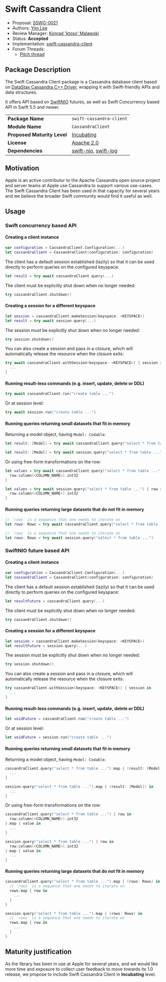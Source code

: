# Swift Cassandra Client

* Proposal: [SSWG-0021](0021-swift-cassandra-client.md)
* Authors: [Yim Lee](https://github.com/yim-lee)
* Review Manager: [Konrad 'ktoso' Malawski](https://github.com/ktoso)
* Status: **Accepted**
* Implementation: [swift-cassandra-client](https://github.com/apple/swift-cassandra-client)
* Forum Threads: 
    * [Pitch thread](https://forums.swift.org/t/pitch-swift-cassandra-client/62509) 

## Package Description

The Swift Cassandra Client package is a Cassandra database client based on [DataStax Cassandra C++ Driver](https://github.com/datastax/cpp-driver), wrapping it with Swift-friendly APIs and data structures.

It offers API based on [SwiftNIO](https://github.com/apple/swift-nio) futures, as well as Swift Concurrency based API in Swift 5.5 and newer.

|  |  |
|--|--|
| **Package Name** | `swift-cassandra-client` |
| **Module Name** | `CassandraClient` |
| **Proposed Maturity Level** | [Incubating](https://github.com/swift-server/sswg/blob/main/process/incubation.md#process-diagram) |
| **License** | [Apache 2.0](https://github.com/swift-server/swift-cassandra-client/blob/master/LICENSE.txt) |
| **Dependencies** | [swift-nio](https://github.com/apple/swift-nio), [swift-log](https://github.com/apple/swift-log) |



## Motivation

Apple is an active contributor to the Apache Cassandra open source project and server teams at Apple use Cassandra to support various use-cases. The Swift Cassandra Client has been used in that capacity for several years and we believe the broader Swift community would find it useful as well.

## Usage

### Swift concurrency based API

#### Creating a client instance

```swift
var configuration = CassandraClient.Configuration(...)
let cassandraClient = CassandraClient(configuration: configuration)
```

The client has a default session established (lazily) so that it can be used directly to perform
queries on the configured keyspace:

```swift
let result = try await cassandraClient.query(...)
```

The client must be explicitly shut down when no longer needed:

```swift
try cassandraClient.shutdown()
```

#### Creating a session for a different keyspace

```swift
let session = cassandraClient.makeSession(keyspace: <KEYSPACE>)
let result = try await session.query(...)
```

The session must be explicitly shut down when no longer needed:

```swift
try session.shutdown()
```

You can also create a session and pass in a closure, which will automatically release the resource when the closure exits:

```swift
try await cassandraClient.withSession(keyspace: <KEYSPACE>) { session in
  ...
}
```

#### Running result-less commands (e.g. insert, update, delete or DDL)

```swift
try await cassandraClient.run("create table ...")
```

Or at session level:

```swift
try await session.run("create table ...")
```

#### Running queries returning small datasets that fit in memory

Returning a model object, having `Model: Codable`:

```swift
let result: [Model] = try await cassandraClient.query("select * from table ...")
```

```swift
let result: [Model] = try await session.query("select * from table ...")
```

Or using free-form transformations on the row:

```swift
let values = try await cassandraClient.query("select * from table ...") { row in
  row.column(<COLUMN_NAME>).int32
}
```

```swift
let values = try await session.query("select * from table ...") { row in
  row.column(<COLUMN_NAME>).int32
}
```

#### Running queries returning large datasets that do not fit in memory

```swift
// `rows` is a sequence that one needs to iterate on
let rows: Rows = try await cassandraClient.query("select * from table ...")
```

```swift
// `rows` is a sequence that one needs to iterate on
let rows: Rows = try await session.query("select * from table ...")
```

### SwiftNIO future based API

#### Creating a client instance

```swift
var configuration = CassandraClient.Configuration(...)
let cassandraClient = CassandraClient(configuration: configuration)
```

The client has a default session established (lazily) so that it can be used directly to perform
queries on the configured keyspace:

```swift
let resultFuture = cassandraClient.query(...)
```

The client must be explicitly shut down when no longer needed:

```swift
try cassandraClient.shutdown()
```

#### Creating a session for a different keyspace

```swift
let session = cassandraClient.makeSession(keyspace: <KEYSPACE>)
let resultFuture = session.query(...)
```

The session must be explicitly shut down when no longer needed:

```swift
try session.shutdown()
```

You can also create a session and pass in a closure, which will automatically release the resource when the closure exits:

```swift
try cassandraClient.withSession(keyspace: <KEYSPACE>) { session in
  ...
}
```

#### Running result-less commands (e.g. insert, update, delete or DDL)

```swift
let voidFuture = cassandraClient.run("create table ...")
```

Or at session level:

```swift
let voidFuture = session.run("create table ...")
```

#### Running queries returning small datasets that fit in memory

Returning a model object, having `Model: Codable`:

```swift
cassandraClient.query("select * from table ...").map { (result: [Model]) in
  ...
}
```

```swift
session.query("select * from table ...").map { (result: [Model]) in
  ...
}
```

Or using free-form transformations on the row:

```swift
cassandraClient.query("select * from table ...") { row in
  row.column(<COLUMN_NAME>).int32
}.map { value in
  ...
}
```

```swift
session.query("select * from table ...") { row in
  row.column(<COLUMN_NAME>).int32
}.map { value in
  ...
}
```

#### Running queries returning large datasets that do not fit in memory

```swift
cassandraClient.query("select * from table ...").map { (rows: Rows) in
  // `rows` is a sequence that one needs to iterate on
  rows.map { row in
    ...
  }
}
```

```swift
session.query("select * from table ...").map { (rows: Rows) in
  // `rows` is a sequence that one needs to iterate on
  rows.map { row in
    ...
  }
}
```

## Maturity justification

As the library has been in use at Apple for several years, and we would like more time and exposure to collect user feedback to move towards its 1.0 release, we propose to include Swift Cassandra Client in **Incubating** level.

